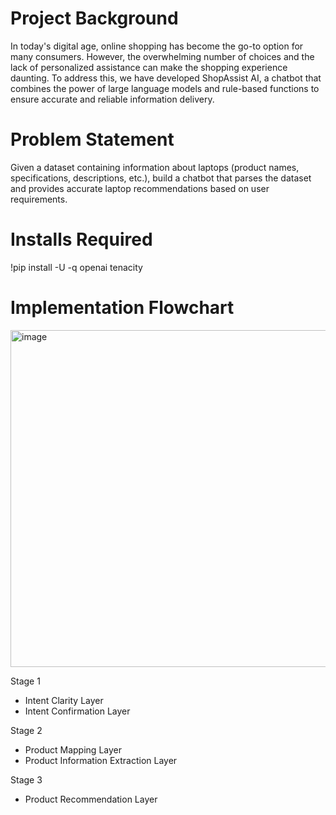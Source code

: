 # Project Background
In today's digital age, online shopping has become the go-to option for many consumers. However, the overwhelming number of choices and the lack of personalized assistance can make the shopping experience daunting. To address this, we have developed ShopAssist AI, a chatbot that combines the power of large language models and rule-based functions to ensure accurate and reliable information delivery.

# Problem Statement
Given a dataset containing information about laptops (product names, specifications, descriptions, etc.), build a chatbot that parses the dataset and provides accurate laptop recommendations based on user requirements.

# Installs Required 
!pip install -U -q openai tenacity

# Implementation Flowchart

<img width="539" alt="image" src="https://github.com/user-attachments/assets/a9d7cbfb-f2b4-4ee1-9e84-0eb898bbe5df">

Stage 1
- Intent Clarity Layer
- Intent Confirmation Layer

Stage 2
- Product Mapping Layer
- Product Information Extraction Layer

Stage 3
- Product Recommendation Layer


